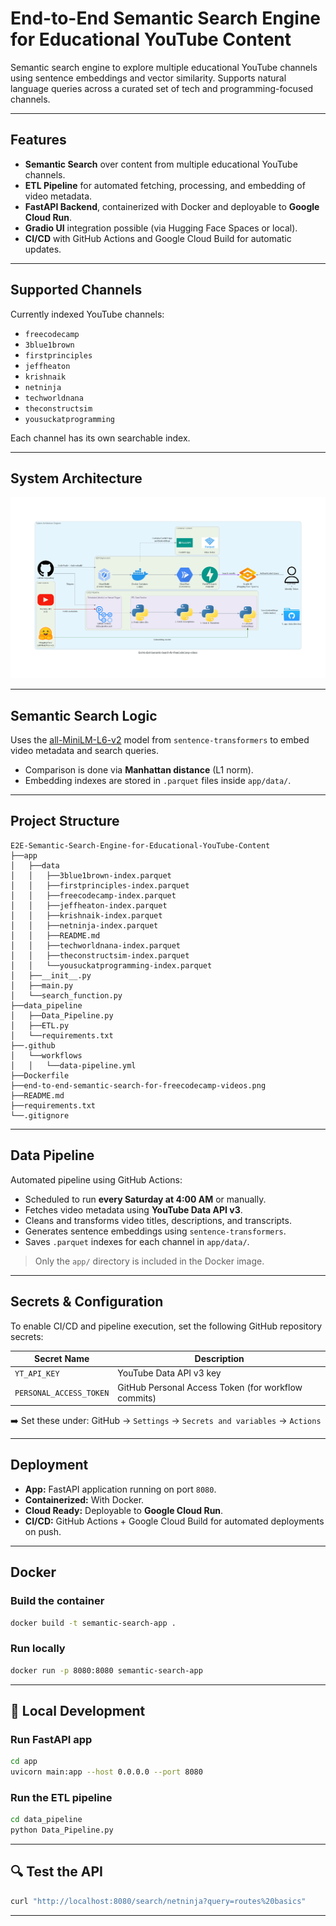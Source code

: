 # End-to-End Semantic Search Engine for Educational YouTube Content

Semantic search engine to explore multiple educational YouTube channels using sentence embeddings and vector similarity. Supports natural language queries across a curated set of tech and programming-focused channels.

---

##  Features

*  **Semantic Search** over content from multiple educational YouTube channels.
*  **ETL Pipeline** for automated fetching, processing, and embedding of video metadata.
*  **FastAPI Backend**, containerized with Docker and deployable to **Google Cloud Run**.
*  **Gradio UI** integration possible (via Hugging Face Spaces or local).
*  **CI/CD** with GitHub Actions and Google Cloud Build for automatic updates.

---

## Supported Channels

Currently indexed YouTube channels:

* `freecodecamp`
* `3blue1brown`
* `firstprinciples`
* `jeffheaton`
* `krishnaik`
* `netninja`
* `techworldnana`
* `theconstructsim`
* `yousuckatprogramming`

Each channel has its own searchable index.

---

## System Architecture

![System Architecture](https://github.com/AzzedineNed/E2E-Semantic-Search-Engine-for-Educational-YouTube-Content/blob/master/end-to-end-semantic-search-for-freecodecamp-videos.png)

---

## Semantic Search Logic

Uses the [all-MiniLM-L6-v2](https://huggingface.co/sentence-transformers/all-MiniLM-L6-v2) model from `sentence-transformers` to embed video metadata and search queries.

* Comparison is done via **Manhattan distance** (L1 norm).
* Embedding indexes are stored in `.parquet` files inside `app/data/`.
---

##  Project Structure

```
E2E-Semantic-Search-Engine-for-Educational-YouTube-Content
├──app
│   ├──data
│   │   ├──3blue1brown-index.parquet
│   │   ├──firstprinciples-index.parquet
│   │   ├──freecodecamp-index.parquet
│   │   ├──jeffheaton-index.parquet
│   │   ├──krishnaik-index.parquet
│   │   ├──netninja-index.parquet
│   │   ├──README.md
│   │   ├──techworldnana-index.parquet
│   │   ├──theconstructsim-index.parquet
│   │   └──yousuckatprogramming-index.parquet
│   ├──__init__.py
│   ├──main.py
│   └──search_function.py
├──data_pipeline
│   ├──Data_Pipeline.py
│   ├──ETL.py
│   └──requirements.txt
├──.github
│   └──workflows
│   │   └──data-pipeline.yml
├──Dockerfile
├──end-to-end-semantic-search-for-freecodecamp-videos.png
├──README.md
├──requirements.txt
└──.gitignore
```

---

##  Data Pipeline

Automated pipeline using GitHub Actions:

* Scheduled to run **every Saturday at 4:00 AM** or manually.
* Fetches video metadata using **YouTube Data API v3**.
* Cleans and transforms video titles, descriptions, and transcripts.
* Generates sentence embeddings using `sentence-transformers`.
* Saves `.parquet` indexes for each channel in `app/data/`.

> Only the `app/` directory is included in the Docker image.

---

##  Secrets & Configuration

To enable CI/CD and pipeline execution, set the following GitHub repository secrets:

| Secret Name             | Description                                         |
| ----------------------- | --------------------------------------------------- |
| `YT_API_KEY`            | YouTube Data API v3 key                             |
| `PERSONAL_ACCESS_TOKEN` | GitHub Personal Access Token (for workflow commits) |

➡️ Set these under: GitHub → `Settings` → `Secrets and variables` → `Actions`

---

##  Deployment

* **App:** FastAPI application running on port `8080`.
* **Containerized:** With Docker.
* **Cloud Ready:** Deployable to **Google Cloud Run**.
* **CI/CD:** GitHub Actions + Google Cloud Build for automated deployments on push.

---

##  Docker

### Build the container

```bash
docker build -t semantic-search-app .
```

### Run locally

```bash
docker run -p 8080:8080 semantic-search-app
```

---

## 🔧 Local Development

### Run FastAPI app

```bash
cd app
uvicorn main:app --host 0.0.0.0 --port 8080
```

### Run the ETL pipeline

```bash
cd data_pipeline
python Data_Pipeline.py
```

---

## 🔍 Test the API

```bash
curl "http://localhost:8080/search/netninja?query=routes%20basics"
```
---

